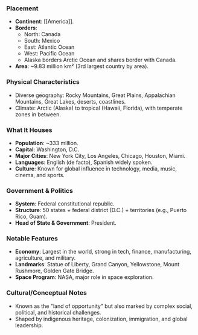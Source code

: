 ### Placement
- **Continent**: [[America]].  
- **Borders**:  
  - North: Canada  
  - South: Mexico  
  - East: Atlantic Ocean  
  - West: Pacific Ocean  
  - Alaska borders Arctic Ocean and shares border with Canada.  
- **Area**: ~9.83 million km² (3rd largest country by area).  

### Physical Characteristics
- Diverse geography: Rocky Mountains, Great Plains, Appalachian Mountains, Great Lakes, deserts, coastlines.  
- Climate: Arctic (Alaska) to tropical (Hawaii, Florida), with temperate zones in between.  

### What It Houses
- **Population**: ~333 million.  
- **Capital**: Washington, D.C.  
- **Major Cities**: New York City, Los Angeles, Chicago, Houston, Miami.  
- **Languages**: English (de facto), Spanish widely spoken.  
- **Culture**: Known for global influence in technology, media, music, cinema, and sports.  

### Government & Politics
- **System**: Federal constitutional republic.  
- **Structure**: 50 states + federal district (D.C.) + territories (e.g., Puerto Rico, Guam).  
- **Head of State & Government**: President.  

### Notable Features
- **Economy**: Largest in the world, strong in tech, finance, manufacturing, agriculture, and military.  
- **Landmarks**: Statue of Liberty, Grand Canyon, Yellowstone, Mount Rushmore, Golden Gate Bridge.  
- **Space Program**: NASA, major role in space exploration.  

### Cultural/Conceptual Notes
- Known as the "land of opportunity" but also marked by complex social, political, and historical challenges.  
- Shaped by indigenous heritage, colonization, immigration, and global leadership.  
